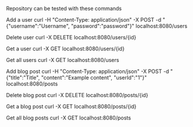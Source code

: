 Repository can be tested with these commands

Add a user
curl -H "Content-Type: application/json" -X POST -d "{\"username\":\"Username\", \"password\":\"password\"}" localhost:8080/users

Delete user
curl -X DELETE localhost:8080/users/{id}

Get a user
curl -X GET localhost:8080/users/{id}

Get all users
curl -X GET localhost:8080/users

Add blog post
curl -H "Content-Type: application/json" -X POST -d "{\"title\":\"Title\", \"content\":\"Example content\", \"userId\":\"1\"}" localhost:8080/posts

Delete blog post
curl -X DELETE localhost:8080/posts/{id}

Get a blog post
curl -X GET localhost:8080/posts/{id}

Get all blog posts
curl -X GET localhost:8080/posts